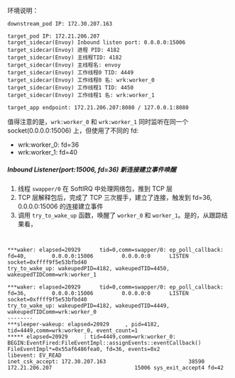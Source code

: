 
环境说明：

```
downstream_pod IP: 172.30.207.163

target_pod IP: 172.21.206.207
target_sidecar(Envoy) Inbound listen port: 0.0.0.0:15006
target_sidecar(Envoy) 进程 PID: 4182
target_sidecar(Envoy) 主线程TID: 4182
target_sidecar(Envoy) 主线程名: envoy
target_sidecar(Envoy) 工作线程0 TID: 4449
target_sidecar(Envoy) 工作线程0 名: wrk:worker_0
target_sidecar(Envoy) 工作线程1 TID: 4450
target_sidecar(Envoy) 工作线程1 名: wrk:worker_1

target_app endpoint: 172.21.206.207:8080 / 127.0.0.1:8080
```

值得注意的是，`wrk:worker_0` 和 `wrk:worker_1` 同时监听在同一个 socket(0.0.0.0:15006) 上，但使用了不同的 fd:
* wrk:worker_0: fd=36
* wrk:worker_1: fd=40



##### Inbound Listener(port:15006, fd=36) 新连接建立事件唤醒

1. 线程 `swapper/0` 在 SoftIRQ 中处理网络包，推到 TCP 层
2. TCP 层解释包后，完成了 TCP 三次握手，建立了连接，触发到 fd=36, 0.0.0.0:15006 的连接建立事件
3. 调用 `try_to_wake_up` 函数，唤醒了 `worker_0` 和 `worker_1`。是的，从跟踪结果看，

```log


***waker: elapsed=20929      tid=0,comm=swapper/0: ep_poll_callback: fd=40,        0.0.0.0:15006         0.0.0.0:0      LISTEN socket=0xffff9f5e53bfbd40
try_to_wake_up: wakeupedPID=4182, wakeupedTID=4450, wakeupedTIDComm=wrk:worker_1

***waker: elapsed=20929      tid=0,comm=swapper/0: ep_poll_callback: fd=36,        0.0.0.0:15006         0.0.0.0:0      LISTEN socket=0xffff9f5e53bfbd40
try_to_wake_up: wakeupedPID=4182, wakeupedTID=4449, wakeupedTIDComm=wrk:worker_0
--------
***sleeper-wakeup: elapsed=20929     , pid=4182, tid=4449,comm=wrk:worker_0, event_count=1
***** elapsed=20929     : tid=4449,comm=wrk:worker_0: BEGIN:EventFired:FileEventImpl::assignEvents::eventCallback()
FileEventImpl*=0x55af6486fea0, fd=36, events=0x2
libevent: EV_READ
inet_csk_accept: 172.30.207.163                          38590 172.21.206.207                          15006 sys_exit_accept4 fd=42



```